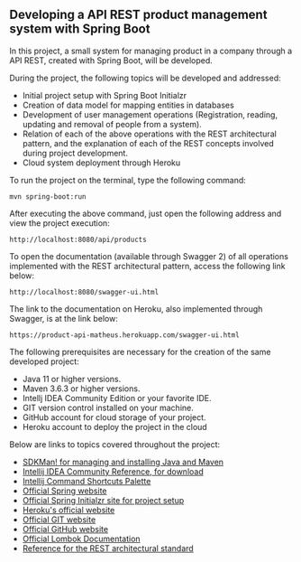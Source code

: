 <h2>Developing a API REST product management system with Spring Boot</h2>

In this project, a small system for managing product in a company through a API REST, created with Spring Boot, will be developed.

During the project, the following topics will be developed and addressed:

* Initial project setup with Spring Boot Initialzr
* Creation of data model for mapping entities in databases
* Development of user management operations (Registration, reading, updating and removal of people from a system).
* Relation of each of the above operations with the REST architectural pattern, and the explanation of each of the REST concepts involved during project development.
* Cloud system deployment through Heroku

To run the project on the terminal, type the following command:

```shell script
mvn spring-boot:run 
```

After executing the above command, just open the following address and view the project execution:

```
http://localhost:8080/api/products
```


To open the documentation (available through Swagger 2) of all operations implemented with the REST architectural pattern, access the following link below:

```
http://localhost:8080/swagger-ui.html
```


The link to the documentation on Heroku, also implemented through Swagger, is at the link below:

```
https://product-api-matheus.herokuapp.com/swagger-ui.html
```

The following prerequisites are necessary for the creation of the same developed project:

* Java 11 or higher versions.
* Maven 3.6.3 or higher versions.
* Intellj IDEA Community Edition or your favorite IDE.
* GIT version control installed on your machine.
* GitHub account for cloud storage of your project.
* Heroku account to deploy the project in the cloud

Below are links to topics covered throughout the project:

* [SDKMan! for managing and installing Java and Maven](https://sdkman.io/)
* [Intellij IDEA Community Reference, for download](https://www.jetbrains.com/idea/download)
* [Intellij Command Shortcuts Palette](https://resources.jetbrains.com/storage/products/intellij-idea/docs/IntelliJIDEA_ReferenceCard.pdf)
* [Official Spring website](https://spring.io/)
* [Official Spring Initialzr site for project setup](https://start.spring.io/)
* [Heroku's official website](https://www.heroku.com/)
* [Official GIT website](https://git-scm.com/)
* [Official GitHub website](http://github.com/)
* [Official Lombok Documentation](https://projectlombok.org/)
* [Reference for the REST architectural standard](https://restfulapi.net/)
